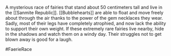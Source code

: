 A mysterious race of fairies that stand about 50 centimeters tall and live in the <span class="political-bodies-places">[[Sanmite Republic]]</span>.
<span class="races">[[Bubblehearts]]</span> are able to float and move freely about through the air thanks to the power of the gem necklaces they wear.
Sadly, most of their legs have completely atrophied, and now lack the ability to support their own weight.
If these extremely rare fairies live nearby, hide in the shadows and watch them on a windy day.  Their struggles not to get blown away is good for a laugh.

#FaerieRace